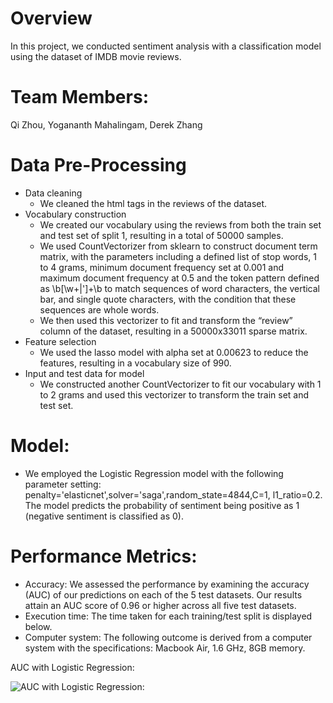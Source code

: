 # Overview
In this project, we conducted sentiment analysis with a classification model using the dataset of IMDB movie reviews.
# Team Members:
Qi Zhou,
Yogananth Mahalingam,
Derek Zhang
# Data Pre-Processing
* Data cleaning
  * We cleaned the html tags in the reviews of the dataset.
* Vocabulary construction
  * We created our vocabulary using the reviews from both the train set and test set of split 1, resulting in a total of 50000 samples.
  * We used CountVectorizer from sklearn to construct document term matrix, with the parameters including a defined list of stop words, 1 to 4 grams, minimum document frequency set at 0.001 and maximum document frequency at 0.5 and the token pattern defined as \b[\w+\|']+\b to match sequences of word characters, the vertical bar, and single quote characters, with the condition that these sequences are whole words.
  * We then used this vectorizer to fit and transform the “review” column of the dataset, resulting in a 50000x33011 sparse matrix.
* Feature selection
  * We used the lasso model with alpha set at 0.00623 to reduce the features, resulting in a vocabulary size of 990.
* Input and test data for model
  * We constructed another CountVectorizer to fit our vocabulary with 1 to 2 grams and used this vectorizer to transform the train set and test set.
 
# Model:

* We employed the Logistic Regression model with the following parameter setting: penalty='elasticnet',solver='saga',random_state=4844,C=1, l1_ratio=0.2.
The model predicts the probability of sentiment being positive as 1 (negative sentiment is classified as 0).

# Performance Metrics:
* Accuracy: We assessed the performance by examining the accuracy (AUC) of our predictions on each of the 5 test datasets. Our results attain an AUC score of 0.96 or higher across all five test datasets.
* Execution time: The time taken for each training/test split is displayed below.
* Computer system: The following outcome is derived from a computer system with the specifications: Macbook Air, 1.6 GHz, 8GB memory.

AUC with Logistic Regression:

![AUC with Logistic Regression:](AUC4LogRegress.png)
